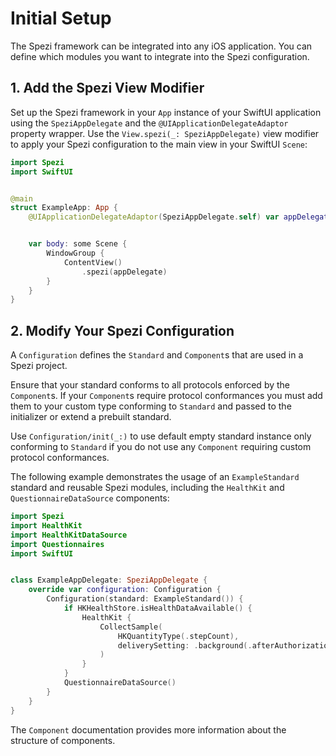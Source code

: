 # Initial Setup

<!--
                  
This source file is part of the Stanford Spezi open-source project

SPDX-FileCopyrightText: 2022 Stanford University and the project authors (see CONTRIBUTORS.md)

SPDX-License-Identifier: MIT
             
-->

The Spezi framework can be integrated into any iOS application. You can define which modules you want to integrate into the Spezi configuration.

## 1. Add the Spezi View Modifier

Set up the Spezi framework in your `App` instance of your SwiftUI application using the ``SpeziAppDelegate`` and the `@UIApplicationDelegateAdaptor` property wrapper.
Use the `View.spezi(_: SpeziAppDelegate)` view modifier to apply your Spezi configuration to the main view in your SwiftUI `Scene`:
```swift
import Spezi
import SwiftUI


@main
struct ExampleApp: App {
    @UIApplicationDelegateAdaptor(SpeziAppDelegate.self) var appDelegate


    var body: some Scene {
        WindowGroup {
            ContentView()
                .spezi(appDelegate)
        }
    }
}
```


## 2. Modify Your Spezi Configuration

A ``Configuration`` defines the ``Standard`` and ``Component``s that are used in a Spezi project.

Ensure that your standard conforms to all protocols enforced by the ``Component``s. If your ``Component``s require protocol conformances
you must add them to your custom type conforming to ``Standard`` and passed to the initializer or extend a prebuilt standard.

Use ``Configuration/init(_:)`` to use default empty standard instance only conforming to ``Standard`` if you do not use any ``Component`` requiring custom protocol conformances.


The following example demonstrates the usage of an `ExampleStandard` standard and reusable Spezi modules, including the `HealthKit` and `QuestionnaireDataSource` components:
```swift
import Spezi
import HealthKit
import HealthKitDataSource
import Questionnaires
import SwiftUI


class ExampleAppDelegate: SpeziAppDelegate {
    override var configuration: Configuration {
        Configuration(standard: ExampleStandard()) {
            if HKHealthStore.isHealthDataAvailable() {
                HealthKit {
                    CollectSample(
                        HKQuantityType(.stepCount),
                        deliverySetting: .background(.afterAuthorizationAndApplicationWillLaunch)
                    )
                }
            }
            QuestionnaireDataSource()
        }
    }
}
```

The ``Component`` documentation provides more information about the structure of components.

